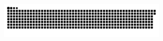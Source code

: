 <picture>
  <source media="(prefers-color-scheme: dark)" srcset="https://raw.githubusercontent.com/MarineHakobyan/MarineHakobyan/44e883534bf7d014a1ec9a5bc7e29e25d698ace1/github-contribution-grid-snake-dark.svg" />
  <source media="(prefers-color-scheme: light)" srcset="https://raw.githubusercontent.com/MarineHakobyan/MarineHakobyan/44e883534bf7d014a1ec9a5bc7e29e25d698ace1/github-contribution-grid-snake.svg" />
  <img alt="github-snake" src="https://raw.githubusercontent.com/MarineHakobyan/MarineHakobyan/44e883534bf7d014a1ec9a5bc7e29e25d698ace1/github-contribution-grid-snake-dark.svg" />
</picture>
